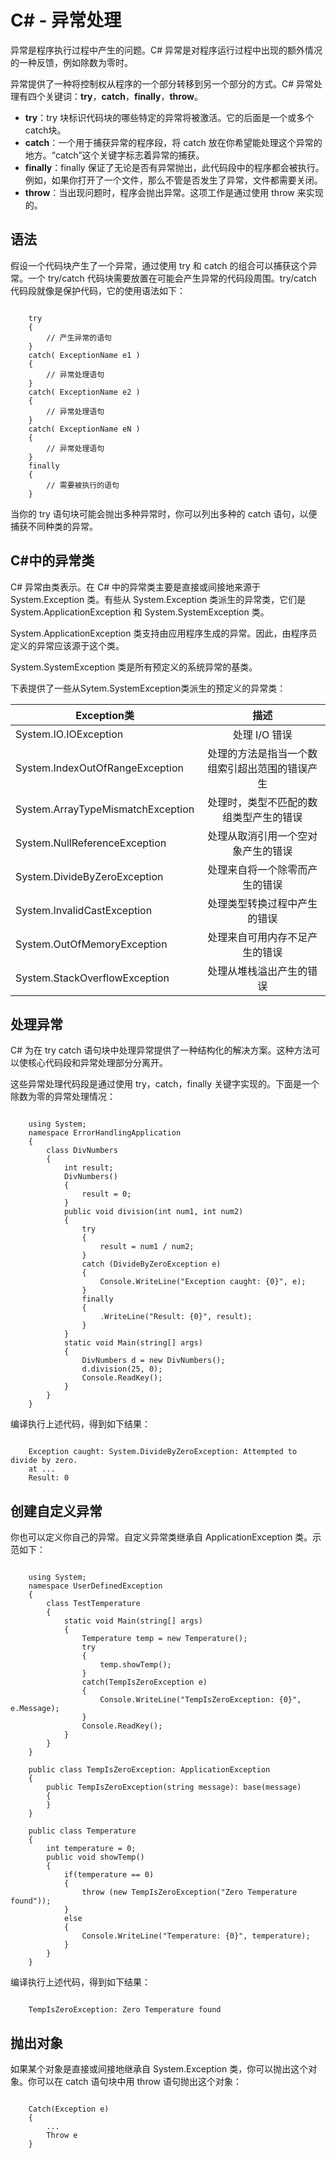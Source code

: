 # C# - 异常处理

异常是程序执行过程中产生的问题。C# 异常是对程序运行过程中出现的额外情况的一种反馈，例如除数为零时。

异常提供了一种将控制权从程序的一个部分转移到另一个部分的方式。C# 异常处理有四个关键词：**try**，**catch**，**finally**，**throw**。

* **try**：try 块标识代码块的哪些特定的异常将被激活。它的后面是一个或多个catch块。
* **catch**：一个用于捕获异常的程序段，将 catch 放在你希望能处理这个异常的地方。“catch”这个关键字标志着异常的捕获。
* **finally**：finally 保证了无论是否有异常抛出，此代码段中的程序都会被执行。例如，如果你打开了一个文件，那么不管是否发生了异常，文件都需要关闭。
* **throw**：当出现问题时，程序会抛出异常。这项工作是通过使用 throw 来实现的。

## 语法

假设一个代码块产生了一个异常，通过使用 try 和 catch 的组合可以捕获这个异常。一个 try/catch 代码块需要放置在可能会产生异常的代码段周围。try/catch 代码段就像是保护代码，它的使用语法如下：

```

	try
	{
  		// 产生异常的语句
	}
	catch( ExceptionName e1 )
	{
   		// 异常处理语句
	}
	catch( ExceptionName e2 )
	{
   		// 异常处理语句
	}
	catch( ExceptionName eN )
	{
   		// 异常处理语句
	}
	finally
	{
   		// 需要被执行的语句
	}
```

当你的 try 语句块可能会抛出多种异常时，你可以列出多种的 catch 语句，以便捕获不同种类的异常。

## C#中的异常类

C# 异常由类表示。在 C# 中的异常类主要是直接或间接地来源于 System.Exception 类。有些从 System.Exception 类派生的异常类，它们是 System.ApplicationException 和 System.SystemException 类。

System.ApplicationException 类支持由应用程序生成的异常。因此，由程序员定义的异常应该源于这个类。

System.SystemException 类是所有预定义的系统异常的基类。

下表提供了一些从Sytem.SystemException类派生的预定义的异常类：

| Exception类        | 描述           |
| ------------- |:-------------:|
| System.IO.IOException      | 处理 I/O 错误 |
| System.IndexOutOfRangeException      | 处理的方法是指当一个数组索引超出范围的错误产生     |
| System.ArrayTypeMismatchException | 处理时，类型不匹配的数组类型产生的错误      |
| System.NullReferenceException      | 处理从取消引用一个空对象产生的错误 |
| System.DivideByZeroException      | 处理来自将一个除零而产生的错误      |
| System.InvalidCastException | 处理类型转换过程中产生的错误      |
| System.OutOfMemoryException     | 处理来自可用内存不足产生的错误|
| System.StackOverflowException      | 处理从堆栈溢出产生的错误     |


## 处理异常

C# 为在 try catch 语句块中处理异常提供了一种结构化的解决方案。这种方法可以使核心代码段和异常处理部分分离开。

这些异常处理代码段是通过使用 try，catch，finally 关键字实现的。下面是一个除数为零的异常处理情况：

```

	using System;
	namespace ErrorHandlingApplication
	{
   		class DivNumbers
   		{
      		int result;
      		DivNumbers()
      		{
         		result = 0;
      		}
      		public void division(int num1, int num2)
      		{
         		try
         		{
            		result = num1 / num2;
         		}
         		catch (DivideByZeroException e)
         		{
            		Console.WriteLine("Exception caught: {0}", e);
         		}
         		finally
         		{
            		.WriteLine("Result: {0}", result);
         		}
      		}
      		static void Main(string[] args)
      		{
      	   		DivNumbers d = new DivNumbers();
         		d.division(25, 0);
         		Console.ReadKey();
      		}
   		}
	}
```

编译执行上述代码，得到如下结果：

```

	Exception caught: System.DivideByZeroException: Attempted to divide by zero. 
	at ...
	Result: 0
```

## 创建自定义异常

你也可以定义你自己的异常。自定义异常类继承自 ApplicationException 类。示范如下：

```

	using System;
	namespace UserDefinedException
	{
   		class TestTemperature
   		{
      		static void Main(string[] args)
      		{
         		Temperature temp = new Temperature();
         		try
         		{
            		temp.showTemp();
         		}
         		catch(TempIsZeroException e)
         		{
            		Console.WriteLine("TempIsZeroException: {0}", e.Message);
         		}
         		Console.ReadKey();
      		}
   		}
	}

	public class TempIsZeroException: ApplicationException
	{
   		public TempIsZeroException(string message): base(message)
   		{
   		}
	}

	public class Temperature
	{
   		int temperature = 0;
   		public void showTemp()
   		{
      		if(temperature == 0)
      		{
         		throw (new TempIsZeroException("Zero Temperature found"));
      		}
      		else
      		{
         		Console.WriteLine("Temperature: {0}", temperature);
     	 	}
   		}
	}
```

编译执行上述代码，得到如下结果：

```

	TempIsZeroException: Zero Temperature found

```

## 抛出对象

如果某个对象是直接或间接地继承自 System.Exception 类，你可以抛出这个对象。你可以在 catch 语句块中用 throw 语句抛出这个对象：

```

	Catch(Exception e)
	{
   		...
   		Throw e
	}

```
